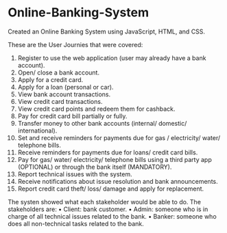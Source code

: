 # Online-Banking-System

Created an Online Banking System using JavaScript, HTML, and CSS. 

These are the User Journies that were covered: 

1. Register to use the web application (user may already have a bank account).
2. Open/ close a bank account.
3. Apply for a credit card.
4. Apply for a loan (personal or car).
5. View bank account transactions.
6. View credit card transactions.
7. View credit card points and redeem them for cashback.
8. Pay for credit card bill partially or fully.
9. Transfer money to other bank accounts (internal/ domestic/ international).
10. Set and receive reminders for payments due for gas / electricity/ water/ telephone
bills.
11. Receive reminders for payments due for loans/ credit card bills.
12. Pay for gas/ water/ electricity/ telephone bills using a third party app (OPTIONAL)
or through the bank itself (MANDATORY).
13. Report technical issues with the system.
14. Receive notifications about issue resolution and bank announcements.
15. Report credit card theft/ loss/ damage and apply for replacement.

The systen showed what each stakeholder would be able to do. The stakeholders are:
• Client: bank customer.
• Admin: someone who is in charge of all technical issues related to the bank.
• Banker: someone who does all non-technical tasks related to the bank.
